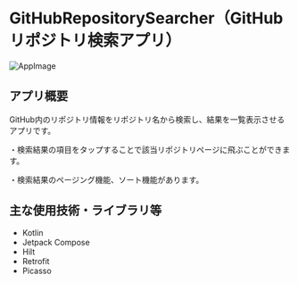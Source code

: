 # GitHubRepositorySearcher（GitHubリポジトリ検索アプリ）
![AppImage](https://user-images.githubusercontent.com/94959504/221386436-0cc00c8f-373a-4355-a2f6-d7526677827d.PNG)

## アプリ概要
GitHub内のリポジトリ情報をリポジトリ名から検索し、結果を一覧表示させるアプリです。

・検索結果の項目をタップすることで該当リポジトリページに飛ぶことができます。

・検索結果のページング機能、ソート機能があります。

## 主な使用技術・ライブラリ等
- Kotlin
- Jetpack Compose
- Hilt
- Retrofit
- Picasso